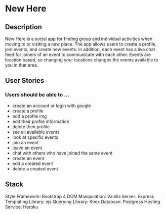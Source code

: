 # New Here
## Description
New Here is a social app for finding group and individual activities
when moving to or visiting a new place. The app allows users to 
create a profile, join events, and create new events. In addition, 
each event has a live chat feed for joiners of an event to 
communicate with each other. Events are location based, so changing
your locations changes the events available to you in that area.

## User Stories
### Users should be able to ...
* create an account or login with google
* create a profile
* add a profile img
* edit their profile information
* delete their profile
* see all available events
* look at specific events
* join an event
* leave an event
* chat with others who have joined the same event
* create an event
* edit a created event
* delete a created event

## Stack
Style Framework: Bootstrap 4
DOM Manipulation: Vanilla
Server: Express
Templating Library: ejs
Querying Library: Knex
Database: Postgress
Hosting Service: Heroku

